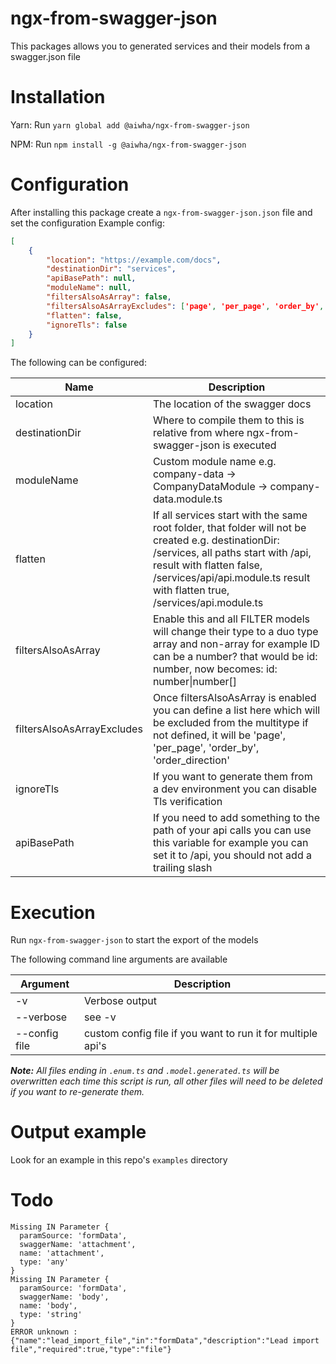 # ngx-from-swagger-json

This packages allows you to generated services and their models from a swagger.json file

# Installation

Yarn: Run `yarn global add @aiwha/ngx-from-swagger-json`

NPM:  Run `npm install -g @aiwha/ngx-from-swagger-json`

# Configuration

After installing this package create a `ngx-from-swagger-json.json` file and set the configuration
Example config:
```json
[
	{
		"location": "https://example.com/docs",
		"destinationDir": "services",
		"apiBasePath": null,
		"moduleName": null,
		"filtersAlsoAsArray": false,
		"filtersAlsoAsArrayExcludes": ['page', 'per_page', 'order_by', 'order_direction'],
		"flatten": false,
		"ignoreTls": false
	}
]
```

The following can be configured:

| Name | Description |
|----------|-------------|
| location | The location of the swagger docs |
| destinationDir | Where to compile them to this is relative from where ngx-from-swagger-json is executed |
| moduleName | Custom module name e.g. company-data -> CompanyDataModule -> company-data.module.ts |
| flatten | If all services start with the same root folder, that folder will not be created e.g. destinationDir: /services, all paths start with /api, result with flatten false, /services/api/api.module.ts result with flatten true, /services/api.module.ts |
| filtersAlsoAsArray | Enable this and all FILTER models will change their type to a duo type array and non-array for example ID can be a number? that would be id: number, now becomes: id: number&#124;number[] |
| filtersAlsoAsArrayExcludes | Once filtersAlsoAsArray is enabled you can define a list here which will be excluded from the multitype if not defined, it will be 'page', 'per_page', 'order_by', 'order_direction' |
| ignoreTls | If you want to generate them from a dev environment you can disable Tls verification |
| apiBasePath | If you need to add something to the path of your api calls you can use this variable for example you can set it to /api, you should not add a trailing slash |

# Execution

Run `ngx-from-swagger-json` to start the export of the models

The following command line arguments are available

| Argument | Description |
|----------|-------------|
| -v | Verbose output |
| --verbose | see -v |
| --config file | custom config file if you want to run it for multiple api's |

***Note:** All files ending in `.enum.ts` and `.model.generated.ts` will be overwritten each time this script is run, all other files will need to be deleted if you want to re-generate them.*

# Output example

Look for an example in this repo's `examples` directory


# Todo

```
Missing IN Parameter {
  paramSource: 'formData',
  swaggerName: 'attachment',
  name: 'attachment',
  type: 'any'
}
Missing IN Parameter {
  paramSource: 'formData',
  swaggerName: 'body',
  name: 'body',
  type: 'string'
}
ERROR unknown :{"name":"lead_import_file","in":"formData","description":"Lead import file","required":true,"type":"file"}
```
